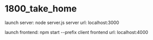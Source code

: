 # 1800_take_home

launch server: node server.js
server url: localhost:3000

launch frontend: npm start --prefix client
frontend url: localhost:4000

